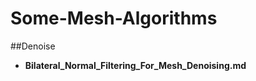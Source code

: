 
# Some-Mesh-Algorithms
##Denoise
- **Bilateral_Normal_Filtering_For_Mesh_Denoising.md**
















